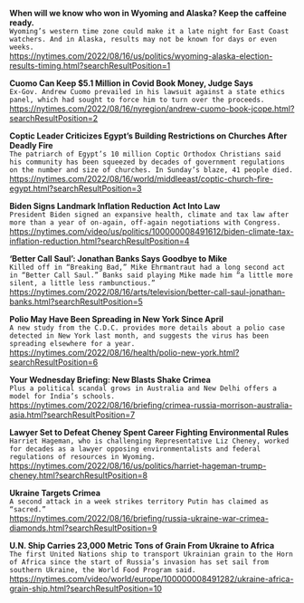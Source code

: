 **When will we know who won in Wyoming and Alaska? Keep the caffeine ready.**\
`Wyoming’s western time zone could make it a late night for East Coast watchers. And in Alaska, results may not be known for days or even weeks.`\
https://nytimes.com/2022/08/16/us/politics/wyoming-alaska-election-results-timing.html?searchResultPosition=1

**Cuomo Can Keep $5.1 Million in Covid Book Money, Judge Says**\
`Ex-Gov. Andrew Cuomo prevailed in his lawsuit against a state ethics panel, which had sought to force him to turn over the proceeds.`\
https://nytimes.com/2022/08/16/nyregion/andrew-cuomo-book-jcope.html?searchResultPosition=2

**Coptic Leader Criticizes Egypt’s Building Restrictions on Churches After Deadly Fire**\
`The patriarch of Egypt’s 10 million Coptic Orthodox Christians said his community has been squeezed by decades of government regulations on the number and size of churches. In Sunday’s blaze, 41 people died.`\
https://nytimes.com/2022/08/16/world/middleeast/coptic-church-fire-egypt.html?searchResultPosition=3

**Biden Signs Landmark Inflation Reduction Act Into Law**\
`President Biden signed an expansive health, climate and tax law after more than a year of on-again, off-again negotiations with Congress.`\
https://nytimes.com/video/us/politics/100000008491612/biden-climate-tax-inflation-reduction.html?searchResultPosition=4

**‘Better Call Saul’: Jonathan Banks Says Goodbye to Mike**\
`Killed off in “Breaking Bad,” Mike Ehrmantraut had a long second act in “Better Call Saul.” Banks said playing Mike made him “a little more silent, a little less rambunctious.”`\
https://nytimes.com/2022/08/16/arts/television/better-call-saul-jonathan-banks.html?searchResultPosition=5

**Polio May Have Been Spreading in New York Since April**\
`A new study from the C.D.C. provides more details about a polio case detected in New York last month, and suggests the virus has been spreading elsewhere for a year.`\
https://nytimes.com/2022/08/16/health/polio-new-york.html?searchResultPosition=6

**Your Wednesday Briefing: New Blasts Shake Crimea**\
`Plus a political scandal grows in Australia and New Delhi offers a model for India’s schools.`\
https://nytimes.com/2022/08/16/briefing/crimea-russia-morrison-australia-asia.html?searchResultPosition=7

**Lawyer Set to Defeat Cheney Spent Career Fighting Environmental Rules**\
`Harriet Hageman, who is challenging Representative Liz Cheney, worked for decades as a lawyer opposing environmentalists and federal regulations of resources in Wyoming.`\
https://nytimes.com/2022/08/16/us/politics/harriet-hageman-trump-cheney.html?searchResultPosition=8

**Ukraine Targets Crimea**\
`A second attack in a week strikes territory Putin has claimed as “sacred.”`\
https://nytimes.com/2022/08/16/briefing/russia-ukraine-war-crimea-diamonds.html?searchResultPosition=9

**U.N. Ship Carries 23,000 Metric Tons of Grain From Ukraine to Africa**\
`The first United Nations ship to transport Ukrainian grain to the Horn of Africa since the start of Russia’s invasion has set sail from southern Ukraine, the World Food Program said.`\
https://nytimes.com/video/world/europe/100000008491282/ukraine-africa-grain-ship.html?searchResultPosition=10

